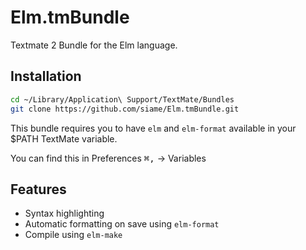 # Elm.tmBundle
Textmate 2 Bundle for the Elm language.

## Installation

```sh
cd ~/Library/Application\ Support/TextMate/Bundles
git clone https://github.com/siame/Elm.tmBundle.git
```

This bundle requires you to have `elm` and `elm-format` available in your $PATH
TextMate variable.

You can find this in Preferences <kbd>⌘</kbd><kbd>,</kbd> -> Variables

## Features
* Syntax highlighting
* Automatic formatting on save using `elm-format`
* Compile using `elm-make`
